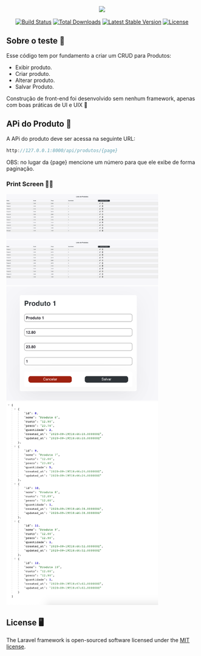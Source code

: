 <p align="center"><a href="https://laravel.com" target="_blank"><img src="https://raw.githubusercontent.com/laravel/art/master/logo-lockup/5%20SVG/2%20CMYK/1%20Full%20Color/laravel-logolockup-cmyk-red.svg" width="400"></a></p>

<p align="center">
<a href="https://travis-ci.org/laravel/framework"><img src="https://travis-ci.org/laravel/framework.svg" alt="Build Status"></a>
<a href="https://packagist.org/packages/laravel/framework"><img src="https://poser.pugx.org/laravel/framework/d/total.svg" alt="Total Downloads"></a>
<a href="https://packagist.org/packages/laravel/framework"><img src="https://poser.pugx.org/laravel/framework/v/stable.svg" alt="Latest Stable Version"></a>
<a href="https://packagist.org/packages/laravel/framework"><img src="https://poser.pugx.org/laravel/framework/license.svg" alt="License"></a>
</p>

## Sobre o teste 🚀

Esse código tem por fundamento a criar um CRUD para Produtos:

-   Exibir produto.
-   Criar produto.
-   Alterar produto.
-   Salvar Produto.

Construção de front-end foi desenvolvido sem nenhum framework, apenas com boas práticas de UI e UIX 💅

## APi do Produto 🥊

A APi do produto deve ser acessa na seguinte URL:

```js
http://127.0.0.1:8000/api/produtos/{page}
```

OBS: no lugar da {page} mencione um número para que ele exibe de forma paginação.

### Print Screen 🕺🏻

<img src="https://github.com/naruto112/test-laravel-produtos/blob/master/public/img/1.png" width="400">
<img src="https://github.com/naruto112/test-laravel-produtos/blob/master/public/img/1.png" width="400">
<img src="https://github.com/naruto112/test-laravel-produtos/blob/master/public/img/3.png" width="400">
<img src="https://github.com/naruto112/test-laravel-produtos/blob/master/public/img/4.png" width="400">

## License 🖥

The Laravel framework is open-sourced software licensed under the [MIT license](https://opensource.org/licenses/MIT).
